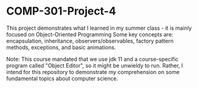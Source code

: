 # COMP-301-Project-4
This project demonstrates what I learned in my summer class - it is mainly focused on Object-Oriented Programming
Some key concepts are: encapsulation, inheritance, observers/observables, factory pattern methods, exceptions, and basic animations.

Note: This course mandated that we use jdk 11 and a course-specific program called "Object Editor", so it might be unwieldy to run.  Rather, I intend for this repository to demonstrate my comprehension on some fundamental topics about computer science.  
